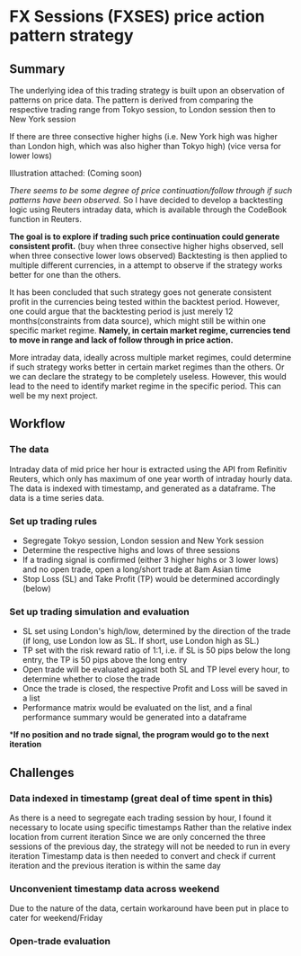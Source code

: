 # FX Sessions (FXSES) price action pattern strategy

## Summary
The underlying idea of this trading strategy is built upon an observation of patterns on price data. 
The pattern is derived from comparing the respective trading range from Tokyo session, to London session then to New York session

If there are three consective higher highs (i.e. New York high was higher than London high, which was also higher than Tokyo high)
(vice versa for lower lows)

Illustration attached: (Coming soon)

_There seems to be some degree of price continuation/follow through if such patterns have been observed._
So I have decided to develop a backtesting logic using Reuters intraday data, which is available through the CodeBook function in Reuters.

**The goal is to explore if trading such price continuation could generate consistent profit.**
(buy when three consective higher highs observed, sell when three consective lower lows observed)
Backtesting is then applied to multiple different currencies, in a attempt to observe if the strategy works better for one than the others.

It has been concluded that such strategy goes not generate consistent profit in the currencies being tested within the backtest period.
However, one could argue that the backtesting period is just merely 12 months(constraints from data source), which might still be within one specific market regime.
**Namely, in certain market regime, currencies tend to move in range and lack of follow through in price action.**

More intraday data, ideally across multiple market regimes, could determine if such strategy works better in certain market regimes than the others.
Or we can declare the strategy to be completely useless.
However, this would lead to the need to identify market regime in the specific period. This can well be my next project. 

## Workflow
### The data
Intraday data of mid price her hour is extracted using the API from Refinitiv Reuters, which only has maximum of one year worth of intraday hourly data.
The data is indexed with timestamp, and generated as a dataframe. The data is a time series data.

### Set up trading rules
- Segregate Tokyo session, London session and New York session
- Determine the respective highs and lows of three sessions
- If a trading signal is confirmed (either 3 higher highs or 3 lower lows) and no open trade, open a long/short trade at 8am Asian time
- Stop Loss (SL) and Take Profit (TP) would be determined accordingly (below)

### Set up trading simulation and evaluation
- SL set using London's high/low, determined by the direction of the trade (if long, use London low as SL. If short, use London high as SL.)
- TP set with the risk reward ratio of 1:1, i.e. if SL is 50 pips below the long entry, the TP is 50 pips above the long entry
- Open trade will be evaluated against both SL and TP level every hour, to determine whether to close the trade
- Once the trade is closed, the respective Profit and Loss will be saved in a list
- Performance matrix would be evaluated on the list, and a final performance summary would be generated into a dataframe

***If no position and no trade signal, the program would go to the next iteration**

## Challenges
### Data indexed in timestamp (great deal of time spent in this)
As there is a need to segregate each trading session by hour, I found it necessary to locate using specific timestamps
Rather than the relative index location from current iteration
Since we are only concerned the three sessions of the previous day, the strategy will not be needed to run in every iteration
Timestamp data is then needed to convert and check if current iteration and the previous iteration is within the same day
### Unconvenient timestamp data across weekend
Due to the nature of the data, certain workaround have been put in place to cater for weekend/Friday
### Open-trade evaluation
